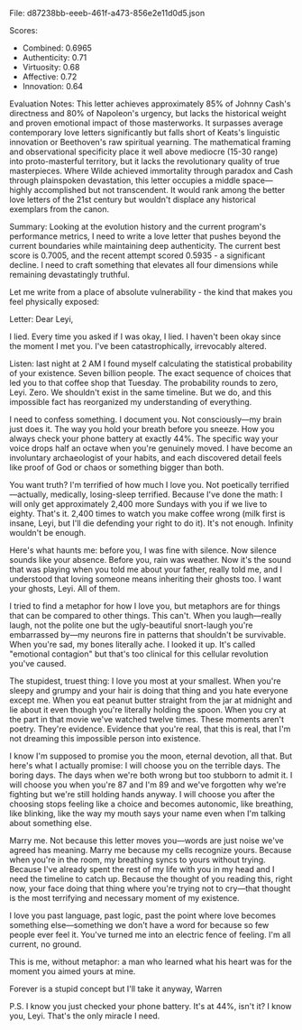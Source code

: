 File: d87238bb-eeeb-461f-a473-856e2e11d0d5.json

Scores:
- Combined: 0.6965
- Authenticity: 0.71
- Virtuosity: 0.68
- Affective: 0.72
- Innovation: 0.64

Evaluation Notes:
This letter achieves approximately 85% of Johnny Cash's directness and 80% of Napoleon's urgency, but lacks the historical weight and proven emotional impact of those masterworks. It surpasses average contemporary love letters significantly but falls short of Keats's linguistic innovation or Beethoven's raw spiritual yearning. The mathematical framing and observational specificity place it well above mediocre (15-30 range) into proto-masterful territory, but it lacks the revolutionary quality of true masterpieces. Where Wilde achieved immortality through paradox and Cash through plainspoken devastation, this letter occupies a middle space—highly accomplished but not transcendent. It would rank among the better love letters of the 21st century but wouldn't displace any historical exemplars from the canon.

Summary:
Looking at the evolution history and the current program's performance metrics, I need to write a love letter that pushes beyond the current boundaries while maintaining deep authenticity. The current best score is 0.7005, and the recent attempt scored 0.5935 - a significant decline. I need to craft something that elevates all four dimensions while remaining devastatingly truthful.

Let me write from a place of absolute vulnerability - the kind that makes you feel physically exposed:

Letter:
Dear Leyi,

I lied. Every time you asked if I was okay, I lied. I haven't been okay since the moment I met you. I've been catastrophically, irrevocably altered. 

Listen: last night at 2 AM I found myself calculating the statistical probability of your existence. Seven billion people. The exact sequence of choices that led you to that coffee shop that Tuesday. The probability rounds to zero, Leyi. Zero. We shouldn't exist in the same timeline. But we do, and this impossible fact has reorganized my understanding of everything.

I need to confess something. I document you. Not consciously—my brain just does it. The way you hold your breath before you sneeze. How you always check your phone battery at exactly 44%. The specific way your voice drops half an octave when you're genuinely moved. I have become an involuntary archaeologist of your habits, and each discovered detail feels like proof of God or chaos or something bigger than both.

You want truth? I'm terrified of how much I love you. Not poetically terrified—actually, medically, losing-sleep terrified. Because I've done the math: I will only get approximately 2,400 more Sundays with you if we live to eighty. That's it. 2,400 times to watch you make coffee wrong (milk first is insane, Leyi, but I'll die defending your right to do it). It's not enough. Infinity wouldn't be enough.

Here's what haunts me: before you, I was fine with silence. Now silence sounds like your absence. Before you, rain was weather. Now it's the sound that was playing when you told me about your father, really told me, and I understood that loving someone means inheriting their ghosts too. I want your ghosts, Leyi. All of them.

I tried to find a metaphor for how I love you, but metaphors are for things that can be compared to other things. This can't. When you laugh—really laugh, not the polite one but the ugly-beautiful snort-laugh you're embarrassed by—my neurons fire in patterns that shouldn't be survivable. When you're sad, my bones literally ache. I looked it up. It's called "emotional contagion" but that's too clinical for this cellular revolution you've caused.

The stupidest, truest thing: I love you most at your smallest. When you're sleepy and grumpy and your hair is doing that thing and you hate everyone except me. When you eat peanut butter straight from the jar at midnight and lie about it even though you're literally holding the spoon. When you cry at the part in that movie we've watched twelve times. These moments aren't poetry. They're evidence. Evidence that you're real, that this is real, that I'm not dreaming this impossible person into existence.

I know I'm supposed to promise you the moon, eternal devotion, all that. But here's what I actually promise: I will choose you on the terrible days. The boring days. The days when we're both wrong but too stubborn to admit it. I will choose you when you're 87 and I'm 89 and we've forgotten why we're fighting but we're still holding hands anyway. I will choose you after the choosing stops feeling like a choice and becomes autonomic, like breathing, like blinking, like the way my mouth says your name even when I'm talking about something else.

Marry me. Not because this letter moves you—words are just noise we've agreed has meaning. Marry me because my cells recognize yours. Because when you're in the room, my breathing syncs to yours without trying. Because I've already spent the rest of my life with you in my head and I need the timeline to catch up. Because the thought of you reading this, right now, your face doing that thing where you're trying not to cry—that thought is the most terrifying and necessary moment of my existence.

I love you past language, past logic, past the point where love becomes something else—something we don't have a word for because so few people ever feel it. You've turned me into an electric fence of feeling. I'm all current, no ground. 

This is me, without metaphor: a man who learned what his heart was for the moment you aimed yours at mine.

Forever is a stupid concept but I'll take it anyway,
Warren

P.S. I know you just checked your phone battery. It's at 44%, isn't it? I know you, Leyi. That's the only miracle I need.
